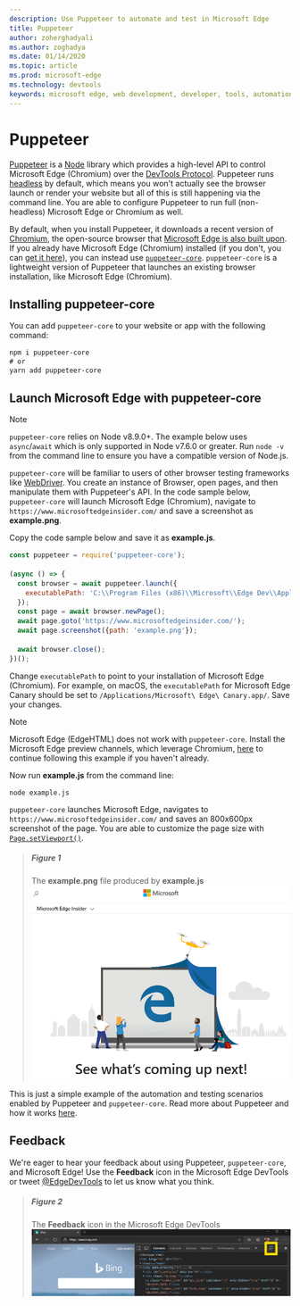 ```yaml
---
description: Use Puppeteer to automate and test in Microsoft Edge
title: Puppeteer
author: zoherghadyali
ms.author: zoghadya
ms.date: 01/14/2020
ms.topic: article
ms.prod: microsoft-edge
ms.technology: devtools
keywords: microsoft edge, web development, developer, tools, automation, test
---
```


# Puppeteer

[Puppeteer](https://pptr.dev/) is a [Node](https://nodejs.org/) library which provides a high-level API to control Microsoft Edge (Chromium) over the [DevTools Protocol](https://chromedevtools.github.io/devtools-protocol/). Puppeteer runs [headless](https://en.wikipedia.org/wiki/Headless_browser) by default, which means you won't actually see the browser launch or render your website but all of this is still happening via the command line. You are able to configure Puppeteer to run full (non-headless) Microsoft Edge or Chromium as well.

By default, when you install Puppeteer, it downloads a recent version of [Chromium](https://www.chromium.org/Home), the open-source browser that [Microsoft Edge is also built upon](https://blogs.windows.com/windowsexperience/2018/12/06/microsoft-edge-making-the-web-better-through-more-open-source-collaboration/). If you already have Microsoft Edge (Chromium) installed (if you don't, you can [get it here](https://www.microsoftedgeinsider.com/download)), you can instead use [`puppeteer-core`](https://pptr.dev/#?product=Puppeteer&version=v2.0.0&show=api-puppeteer-vs-puppeteer-core). `puppeteer-core` is a lightweight version of Puppeteer that launches an existing browser installation, like Microsoft Edge (Chromium).

## Installing puppeteer-core

You can add `puppeteer-core` to your website or app with the following command:

```console
npm i puppeteer-core
# or
yarn add puppeteer-core
```

## Launch Microsoft Edge with puppeteer-core

> [!NOTE]
> `puppeteer-core` relies on Node v8.9.0+. The example below uses `async`/`await` which is only supported in Node v7.6.0 or greater. Run `node -v` from the command line to ensure you have a compatible version of Node.js.

`puppeteer-core` will be familiar to users of other browser testing frameworks like [WebDriver](./webdriver.md). You create an instance of Browser, open pages, and then manipulate them with Puppeteer's API. In the code sample below, `puppeteer-core` will launch Microsoft Edge (Chromium), navigate to `https://www.microsoftedgeinsider.com/` and save a screenshot as **example.png**.

Copy the code sample below and save it as **example.js**.

```javascript
const puppeteer = require('puppeteer-core');

(async () => {
  const browser = await puppeteer.launch({
    executablePath: 'C:\\Program Files (x86)\\Microsoft\\Edge Dev\\Application\\msedge.exe'
  });
  const page = await browser.newPage();
  await page.goto('https://www.microsoftedgeinsider.com/');
  await page.screenshot({path: 'example.png'});

  await browser.close();
})();
```

Change `executablePath` to point to your installation of Microsoft Edge (Chromium). For example, on macOS, the `executablePath` for Microsoft Edge Canary should be set to `/Applications/Microsoft\ Edge\ Canary.app/`. Save your changes. 

> [!NOTE]
> Microsoft Edge (EdgeHTML) does not work with `puppeteer-core`. Install the Microsoft Edge preview channels, which leverage Chromium, [here](https://www.microsoftedgeinsider.com/download) to continue following this example if you haven't already.

Now run **example.js** from the command line:

```console
node example.js
```

`puppeteer-core` launches Microsoft Edge, navigates to `https://www.microsoftedgeinsider.com/` and saves an 800x600px screenshot of the page. You are able to customize the page size with [`Page.setViewport()`](https://pptr.dev/#?product=Puppeteer&version=v2.0.0&show=api-pagesetviewportviewport).

> ##### Figure 1  
> The **example.png** file produced by **example.js**
> ![The example.png file produced by example.js](./media/puppeteer-example.png)  

This is just a simple example of the automation and testing scenarios enabled by Puppeteer and `puppeteer-core`. Read more about Puppeteer and how it works [here](https://pptr.dev/).

## Feedback
We're eager to hear your feedback about using Puppeteer, `puppeteer-core`, and Microsoft Edge! Use the **Feedback** icon in the Microsoft Edge DevTools or tweet [@EdgeDevTools](https://twitter.com/intent/tweet?text=@EdgeDevTools) to let us know what you think.

> ##### Figure 2
> The **Feedback** icon in the Microsoft Edge DevTools
> ![The example.png file produced by example.js](./devtools-guide-chromium/media/devtools-feedback.png)  